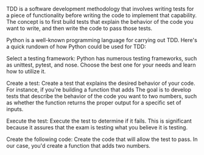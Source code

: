 TDD is a software development methodology that involves writing tests for a piece of functionality before writing the code to implement that capability. The concept is to first build tests that explain the behavior of the code you want to write, and then write the code to pass those tests.


Python is a well-known programming language for carrying out TDD. Here's a quick rundown of how Python could be used for TDD:

Select a testing framework: Python has numerous testing frameworks, such as unittest, pytest, and nose. Choose the best one for your needs and learn how to utilize it.

Create a test: Create a test that explains the desired behavior of your code. For instance, if you're building a function that adds
The goal is to develop tests that describe the behavior of the code you want to two numbers, such as whether the function returns the proper output for a specific set of inputs.

Execute the test: Execute the test to determine if it fails. This is significant because it assures that the exam is testing what you believe it is testing.

Create the following code: Create the code that will allow the test to pass. In our case, you'd create a function that adds two numbers.
